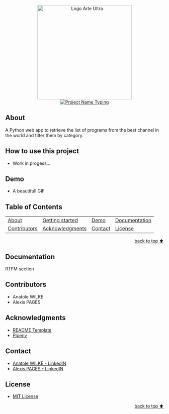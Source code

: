 <!-- Logo Section  -->
<div align="center">
    <a href="https://www.arte.tv/fr/direct/" target="_blank">
        <img src="https://i.imgur.com/Op6SYiw.png" 
        alt="Logo Arte Ultra" height="300" width="auto">
    </a>
</div>


<!-- Project title -->
<div align="center">
    <a href="https://git.io/typing-svg"><img src="https://readme-typing-svg.herokuapp.com?font=Fira+Code&pause=1000&color=FF7A33&center=true&width=435&lines=Ultimate+ARTE+Web+app" alt="Project Name Typing" /></a>
</div>

## About
A Python web app to retrieve the list of programs from the best channel in the world and filter them by category.

## How to use this project
- Work in progess...

## Demo
- A beautifull GIF

## Table of Contents

<dev align="center">
<table align="center">
        <tr>
            <td><a href="#about">About</a></td>        
            <td><a href="#how-to-use-this-project">Getting started</td>
            <td><a href="#demo">Demo</a></td>
            <td><a href="#documentation">Documentation</a></td>
        </tr>
        <tr>
            <td><a href="#contributors">Contributors</a></td>
            <td><a href="#acknowledgments">Acknowledgments</a></td>
            <td><a href="#contact">Contact</a></td>
            <td><a href="#license">License</a></td>
        </tr>
</table>
</dev>

<!-- back to top button -->
<p align="right"><a href="#how-to-use-this-project">back to top ⬆️</a></p>

## Documentation
RTFM section

## Contributors
- Anatole WILKE
- Alexis PAGÈS

## Acknowledgments
- [README Template](https://github.com/YousefIbrahimismail/Project-README-Template)
- [Pipenv](https://pipenv.pypa.io/en/latest/)

## Contact
- [Anatole WILKE - LinkedIN](https://www.linkedin.com/in/anatole-wilke-0819051a8/) 
- [Alexis PAGÈS - LinkedIN](https://www.linkedin.com/in/alexis-pag%C3%A8s-3663551a9/)

## License
- [MIT License](./LICENSE)

<!-- back to top button -->
<p align="right"><a href="#how-to-use-this-project">back to top ⬆️</a></p>
